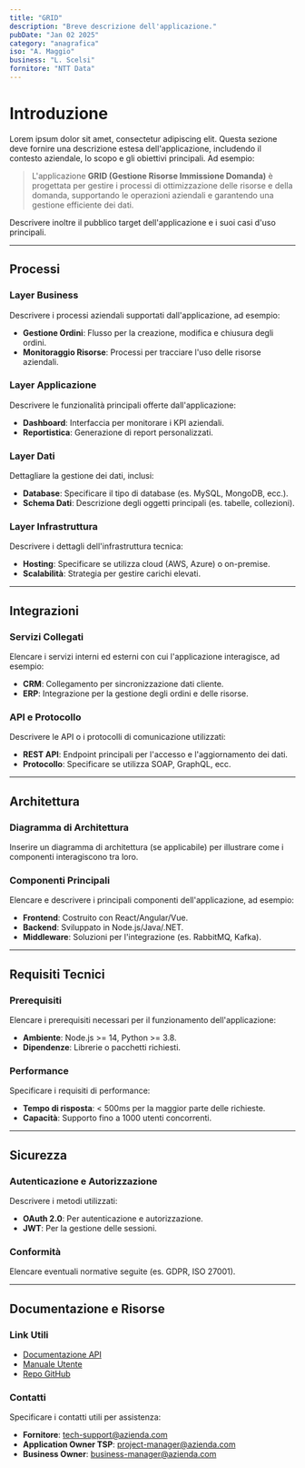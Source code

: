 ```yaml
---
title: "GRID"
description: "Breve descrizione dell'applicazione."
pubDate: "Jan 02 2025"
category: "anagrafica"
iso: "A. Maggio"
business: "L. Scelsi"
fornitore: "NTT Data"
---
```


# Introduzione

Lorem ipsum dolor sit amet, consectetur adipiscing elit. Questa sezione deve fornire una descrizione estesa dell'applicazione, includendo il contesto aziendale, lo scopo e gli obiettivi principali. Ad esempio:

> L'applicazione **GRID (Gestione Risorse Immissione Domanda)** è progettata per gestire i processi di ottimizzazione delle risorse e della domanda, supportando le operazioni aziendali e garantendo una gestione efficiente dei dati.

Descrivere inoltre il pubblico target dell'applicazione e i suoi casi d'uso principali.

---

## Processi

### Layer Business

Descrivere i processi aziendali supportati dall'applicazione, ad esempio:
- **Gestione Ordini**: Flusso per la creazione, modifica e chiusura degli ordini.
- **Monitoraggio Risorse**: Processi per tracciare l'uso delle risorse aziendali.

### Layer Applicazione

Descrivere le funzionalità principali offerte dall'applicazione:
- **Dashboard**: Interfaccia per monitorare i KPI aziendali.
- **Reportistica**: Generazione di report personalizzati.

### Layer Dati

Dettagliare la gestione dei dati, inclusi:
- **Database**: Specificare il tipo di database (es. MySQL, MongoDB, ecc.).
- **Schema Dati**: Descrizione degli oggetti principali (es. tabelle, collezioni).


### Layer Infrastruttura

Descrivere i dettagli dell'infrastruttura tecnica:
- **Hosting**: Specificare se utilizza cloud (AWS, Azure) o on-premise.
- **Scalabilità**: Strategia per gestire carichi elevati.

---

## Integrazioni

### Servizi Collegati

Elencare i servizi interni ed esterni con cui l'applicazione interagisce, ad esempio:
- **CRM**: Collegamento per sincronizzazione dati cliente.
- **ERP**: Integrazione per la gestione degli ordini e delle risorse.

### API e Protocollo

Descrivere le API o i protocolli di comunicazione utilizzati:
- **REST API**: Endpoint principali per l'accesso e l'aggiornamento dei dati.
- **Protocollo**: Specificare se utilizza SOAP, GraphQL, ecc.

---

## Architettura

### Diagramma di Architettura

Inserire un diagramma di architettura (se applicabile) per illustrare come i componenti interagiscono tra loro.

### Componenti Principali

Elencare e descrivere i principali componenti dell'applicazione, ad esempio:
- **Frontend**: Costruito con React/Angular/Vue.
- **Backend**: Sviluppato in Node.js/Java/.NET.
- **Middleware**: Soluzioni per l'integrazione (es. RabbitMQ, Kafka).

---

## Requisiti Tecnici

### Prerequisiti

Elencare i prerequisiti necessari per il funzionamento dell'applicazione:
- **Ambiente**: Node.js >= 14, Python >= 3.8.
- **Dipendenze**: Librerie o pacchetti richiesti.

### Performance

Specificare i requisiti di performance:
- **Tempo di risposta**: < 500ms per la maggior parte delle richieste.
- **Capacità**: Supporto fino a 1000 utenti concorrenti.

---

## Sicurezza

### Autenticazione e Autorizzazione

Descrivere i metodi utilizzati:
- **OAuth 2.0**: Per autenticazione e autorizzazione.
- **JWT**: Per la gestione delle sessioni.

### Conformità

Elencare eventuali normative seguite (es. GDPR, ISO 27001).

---

## Documentazione e Risorse

### Link Utili

- [Documentazione API](#)
- [Manuale Utente](#)
- [Repo GitHub](#)

### Contatti

Specificare i contatti utili per assistenza:
- **Fornitore**: tech-support@azienda.com
- **Application Owner TSP**: project-manager@azienda.com
- **Business Owner**: business-manager@azienda.com
